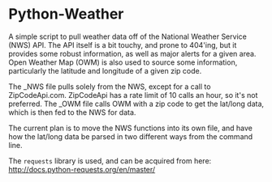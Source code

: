# Python-Weather

A simple script to pull weather data off of the National Weather Service (NWS) API.  The API itself is a bit touchy, and prone to 404'ing, but it provides some robust information, as well as major alerts for a given area.  Open Weather Map (OWM) is also used to source some information, particularly the latitude and longitude of a given zip code.

The \_NWS file pulls solely from the NWS, except for a call to ZipCodeApi.com.  ZipCodeApi has a rate limit of 10 calls an hour, so it's not preferred.  The \_OWM file calls OWM with a zip code to get the lat/long data, which is then fed to the NWS for data.

The current plan is to move the NWS functions into its own file, and have how the lat/long data be parsed in two different ways from the command line.

The `requests` library is used, and can be acquired from here: http://docs.python-requests.org/en/master/
